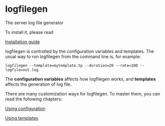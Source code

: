 # logfilegen

The server log file generator

To install it, please read

[Installation guide](inst.md)


logfilegen is controlled by the configuration variables and templates. The usual way to run logfilegen from the command line is, for example:


```console
logfilegen --template=mytemplate.tp --duration=20 --rate=100 --logfile=out.log
```

The **configuration variables** affects how logfilegen works, and **templates** affects the  generation of log file.

There are many customization ways for logfilegen. To master them, you can read the following chapters:


[Using configuration](config.md)

[Using templates](templates.md)
